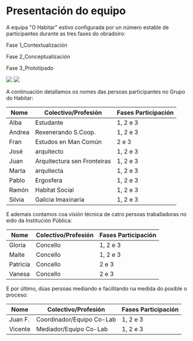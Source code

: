 # Presentación do equipo

A equipa "O Habitar" estivo configurada por un número estable de participantes durante as tres fases do obradoiro:

Fase 1_Contextualización

Fase 2_Conceptualización 

Fase 3_Prototipado


![](http://forxa.colab.coruna.gal/Co-Lab/obradoiro/raw/master/o_habitar/imaxes/presentacion.jpg/)
![](http://forxa.colab.coruna.gal/Co-Lab/obradoiro/raw/master/o_habitar/imaxes/presentacion2.jpg/)

A continuación detallamos os nomes das persoas participantes no Grupo do Habitar:



| Nome | Colectivo/Profesión| Fases Participación |
| -------- | -------- | -------- |
|Alba|Estudante|1, 2 e 3
|Andrea|Rexenerando S.Coop.|1, 2 e 3
|Fran|Estudos en Man Común|2 e 3
|José| arquitecto| 1, 2 e 3
|Juan|Arquitectura sen Fronteiras|1, 2 e 3
| Marta     | arquitecta     | 1, 2 e 3
|Pablo|Ergosfera|1, 2 e 3
|Ramón|Habitat Social|1, 2 e 3
|Silvia| Galicia Imaxinaria|1, 2 e 3


E ademais contamos coa visión técnica de catro persoas traballadoras no eido da Institución Pública:



| Nome | Colectivo/Profesión | Fases Participación |
| -------- | -------- | -------- |
| Gloria     | Concello     | 1, 2 e 3     |
|Maite| Concello| 1, 2 e 3|
|Patricia|Concello|2 e 3|
|Vanesa|Concello|2 e 3|

E por último, dúas persoas mediando e facilitando na medida do posible o proceso:



| Nome | Colectivo/Profesión | Fases Participación |
| -------- | -------- | -------- |
| Juan F.     | Coordinador/Equipo Co-Lab     | 1, 2 e 3     |
|Vicente|Mediador/Equipo Co-Lab|1, 2 e 3


